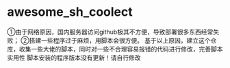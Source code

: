 # awesome_sh_coolect
①由于网络原因，国内服务器访问github极其不方便，导致部署很多东西经常失败；
②搭建一些程序过于麻烦，用脚本会很方便。
基于以上原因，建立这个仓库，收集一些大佬的脚本，同时对一些不合理容易报错的代码进行修改，完善脚本实用性
脚本安装的程序版本没有更新！请自行修改
